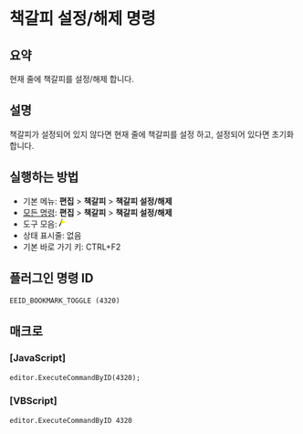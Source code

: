 # 책갈피 설정/해제 명령

## 요약

현재 줄에 책갈피를 설정/해제 합니다.

## 설명

책갈피가 설정되어 있지 않다면 현재 줄에 책갈피를 설정 하고, 설정되어 있다면 초기화 합니다.

## 실행하는 방법

- 기본 메뉴: **편집** \> **책갈피** \> **책갈피 설정/해제**
- [모든 명령](../tools/all_commands): **편집** \> **책갈피** \> **책갈피 설정/해제**
- 도구 모음: ![](../../images/bookmarktoggle.png)
- 상태 표시줄: 없음
- 기본 바로 가기 키: CTRL+F2

## 플러그인 명령 ID

```
EEID_BOOKMARK_TOGGLE (4320)
```

## 매크로

### \[JavaScript\]

```
editor.ExecuteCommandByID(4320);
```

### \[VBScript\]

```
editor.ExecuteCommandByID 4320
```
